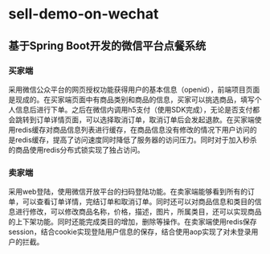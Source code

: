 # sell-demo-on-wechat
## 基于Spring Boot开发的微信平台点餐系统

### 买家端
采用微信公众平台的网页授权功能获得用户的基本信息（openid），前端项目页面是现成的。在买家端页面中有商品类别和商品的信息，买家可以挑选商品，填写个人信息后进行下单。之后在微信内调用h5支付（使用SDK完成），无论是否支付都会跳转到订单详情页面，可以选择取消订单，取消订单后会发起退款。在买家端使用redis缓存对商品信息列表进行缓存，在商品信息没有修改的情况下用户访问的是redis缓存，提高了访问速度同时降低了服务器的访问压力。同时对于加入秒杀的商品使用redis分布式锁实现了独占访问。

### 卖家端
采用web登陆，使用微信开放平台的扫码登陆功能。在卖家端能够看到所有的订单，可以查看订单详情，完结订单和取消订单。同时还可以对商品信息和类目的信息进行修改，可以修改商品名称，价格，描述，图片，所属类目，还可以实现商品的上下架功能。同时还能完成类目的增加，删除等操作。在卖家端使用redis保存session，结合cookie实现登陆用户信息的保存，结合使用aop实现了对未登录用户的拦截。